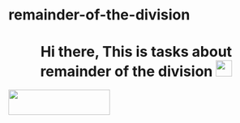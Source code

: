 # remainder-of-the-division
<h1 align="center">Hi there, This is tasks about remainder of the division</a> 
<img src="https://github.com/blackcater/blackcater/raw/main/images/Hi.gif" height="32"/></h1>
<img src="D:/C++ project/HomeWork 060/Task1.png" width="200" height="50"/>
